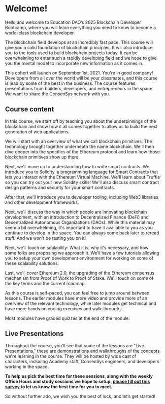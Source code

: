# Welcome!

Hello and welcome to Education DAO’s 2025 Blockchain Developer Bootcamp, where you will learn everything you need to know to become a world-class blockchain developer.

The blockchain field develops at an incredibly fast pace. This course will give you a solid foundation of blockchain principles. It will also introduce you to the tools used to build blockchain projects today. It can be overwhelming to enter such a rapidly developing field and we hope to give you the mental model to incorporate new information as it comes in.

This cohort will launch on September 1st, 2021. You're in good company! Developers from all over the world will be your classmates, and this course is lead by some of the best in the business. The course features presentations from builders, developers, and entrepreneurs in the space. We want to share the ConsenSys network with you.

## Course content

In this course, we start off by teaching you about the underpinnings of the blockchain and show how it all comes together to allow us to build the next generation of web applications.

We will start with an overview of what we call blockchain primitives: The technology brought together underneath the name blockchain. We'll then dive deeper into the specifics of the Ethereum protocol and learn how those blockchain primitives show up there. 

Next, we'll move on to understanding how to write smart contracts.  We introduce you to Solidity, a programming language for Smart Contracts that lets you interact with the Ethereum Virtual Machine. We'll learn about Truffle so you can try out your new Solidity skills! We'll also discuss smart contract design patterns and security for your smart contracts.

After that, we'll introduce you to developer tooling, including Web3 libraries, and other development frameworks. 

Next, we'll discuss the way in which people are innovating blockchain development, with an introduction to Decentralized Finance (DeFi) and Decentralized Autonomous Organizations (DAOs). While this material may seem a bit overwhelming, it's important to have it available to you as you continue to develop in the space. You can always come back later to reread stuff. And we won't be testing you on it!

Next, we'll touch on scalability: What it is, why it's necessary, and how some folks are proposing we approach it. We'll have a few tutorials allowing you to setup your own development environment for working on some of these scalability solutions.

Last, we'll cover Ethereum 2.0, the upgrading of the Ethereum consensus mechanism from Proof of Work to Proof of Stake. We'll touch on some of the key terms and the current roadmap.

As this course is self-paced, you can feel free to jump around between lessons. The earlier modules have more video and provide more of an overview of the relevant technology, while later modules get technical and have more hands on coding exercises and walk-throughs.

Most modules have graded quizzes at the end of the module.

## Live Presentations

Throughout the course, you'll see that some of the lessons are "Live Presentations," these are demonstrations and walkthroughs of the concepts we're learning in the course. They will be hosted by wide cast of characters, including Academy staff, ConsenSys engineers, and developers working in the space.

**To help us pick the best time for these sessions, along with the weekly Office Hours and study sessions we hope to setup, <a href="https://doodle.com/poll/z5nqdq25zube8tyt#calendar" target="_blank" rel="noopener noreferrer">please fill out this survey</a> to let us know the best time for you to meet.**

So without further ado, we wish you the best of luck, and let’s get started!
